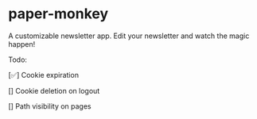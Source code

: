 # paper-monkey

A customizable newsletter app. Edit your newsletter and watch the magic happen!


Todo:

[✅] Cookie expiration

[] Cookie deletion on logout

[] Path visibility on pages
